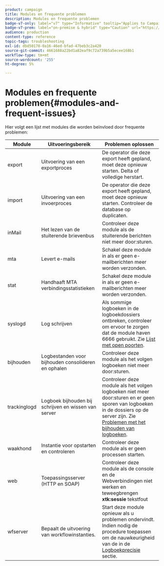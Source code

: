 ```yaml
---
product: campaign
title: Modules en frequente problemen
description: Modules en frequente problemen
badge-v7-only: label="v7" type="Informative" tooltip="Applies to Campaign Classic v7 only"
badge-v7-prem: label="on-premise & hybrid" type="Caution" url="https://experienceleague.adobe.com/docs/campaign-classic/using/installing-campaign-classic/architecture-and-hosting-models/hosting-models-lp/hosting-models.html" tooltip="Applies to on-premise and hybrid deployments only"
audience: production
content-type: reference
topic-tags: troubleshooting
exl-id: dbd50178-0a16-46ed-bfad-47beb3c2a420
source-git-commit: 4661688a22bd1a82eaf9c72a739b5a5ecee168b1
workflow-type: tm+mt
source-wordcount: '255'
ht-degree: 5%

---
```


# Modules en frequente problemen{#modules-and-frequent-issues}



Hier volgt een lijst met modules die worden beïnvloed door frequente problemen:

<table> 
 <thead> 
  <tr> 
   <th> Module </th> 
   <th> Uitvoeringsbereik </th> 
   <th> Problemen oplossen </th> 
  </tr> 
 </thead> 
 <tbody> 
  <tr> 
   <td> export </td> 
   <td> Uitvoering van een exportproces<br /> </td> 
   <td> De operator die deze export heeft gepland, moet deze opnieuw starten. Delta of volledige herstart.<br /> </td> 
  </tr> 
  <tr> 
   <td> import </td> 
   <td> Uitvoering van een invoerproces<br /> </td> 
   <td> De operator die deze export heeft gepland, moet deze opnieuw starten. Controleer de database op duplicaten.<br /> </td> 
  </tr> 
  <tr> 
   <td> inMail </td> 
   <td> Het lezen van de stuiterende brievenbus<br /> </td> 
   <td> Controleer deze module als de stuiterende berichten niet meer door:sturen.<br /> </td> 
  </tr> 
  <tr> 
   <td> mta </td> 
   <td> Levert e-mails<br /> </td> 
   <td> Schakel deze module in als er geen e-mailberichten meer worden verzonden.<br /> </td> 
  </tr> 
  <tr> 
   <td> stat </td> 
   <td> Handhaaft MTA verbindingsstatistieken<br /> </td> 
   <td> Schakel deze module in als er geen e-mailberichten meer worden verzonden.<br /> </td> 
  </tr> 
  <tr> 
   <td> syslogd </td> 
   <td> Log schrijven<br /> </td> 
   <td> Als sommige logboeken in de logboekdossiers ontbreken, controleer om ervoor te zorgen dat de module haven 6666 gebruikt. Zie <a href="../../production/using/general-architecture.md#list-of-open-ports" target="_blank">Lijst met open poorten</a>.<br /> </td> 
  </tr> 
  <tr> 
   <td> bijhouden </td> 
   <td> Logbestanden voor bijhouden consolideren en ophalen<br /> </td> 
   <td> Controleer deze module als het volgen logboeken niet meer door:sturen.<br /> </td> 
  </tr> 
  <tr> 
   <td> trackinglogd </td> 
   <td> Logboek bijhouden bij schrijven en wissen van server<br /> </td> 
   <td> Controleer deze module als het volgen logboeken niet meer door:sturen en er geen sporen van logboeken in de dossiers op de server zijn. Zie <a href="../../production/using/tracking-logs-issues.md" target="_blank">Problemen met het bijhouden van logboeken</a>.<br /> </td> 
  </tr> 
  <tr> 
   <td> waakhond </td> 
   <td> Instantie voor opstarten en controleren<br /> </td> 
   <td> Controleer deze module als er geen processen starten.<br /> </td> 
  </tr> 
  <tr> 
   <td> web </td> 
   <td> Toepassingsserver (HTTP en SOAP)<br /> </td> 
   <td> Controleer deze module als de console en de Webverbindingen niet werken en teweegbrengen <strong>xtk:sessie</strong> tekstfout<br /> </td> 
  </tr> 
  <tr> 
   <td> wfserver </td> 
   <td> Bepaalt de uitvoering van workflowinstanties.<br /> </td> 
   <td> Start deze module opnieuw als u problemen ondervindt. Indien nodig de procedure toepassen om de nauwkeurigheid van de in de <a href="../../production/using/log-precision.md" target="_blank">Logboekprecisie</a> sectie.<br /> </td> 
  </tr> 
 </tbody> 
</table>
